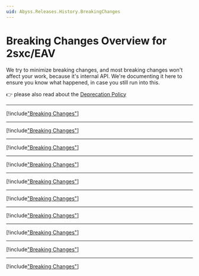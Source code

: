 ```yaml
---
uid: Abyss.Releases.History.BreakingChanges
---
```


# Breaking Changes Overview for 2sxc/EAV

We try to minimize breaking changes, and most breaking changes won't affect your work, because it's internal API.
We're documenting it here to ensure you know what happened, in case you still run into this.

👉 please also read about the [Deprecation Policy](xref:Abyss.Releases.Management.PolicyDeprecate)

---

[!include["Breaking Changes"](./v18/_brc.md)]

---

[!include["Breaking Changes"](./v17/_brc.md)]

---

[!include["Breaking Changes"](./v16/_brc.md)]

---

[!include["Breaking Changes"](./v15/_brc15.md)]

---

[!include["Breaking Changes"](./v14/_brc14.md)]

---

[!include["Breaking Changes"](./v13/_brc13.md)]

---

[!include["Breaking Changes"](./v12/_brc12.md)]

---

[!include["Breaking Changes"](./v11/_brc11.md)]

---

[!include["Breaking Changes"](./v10/_brc10.md)]

---

[!include["Breaking Changes"](./v09/_brc09.md)]
